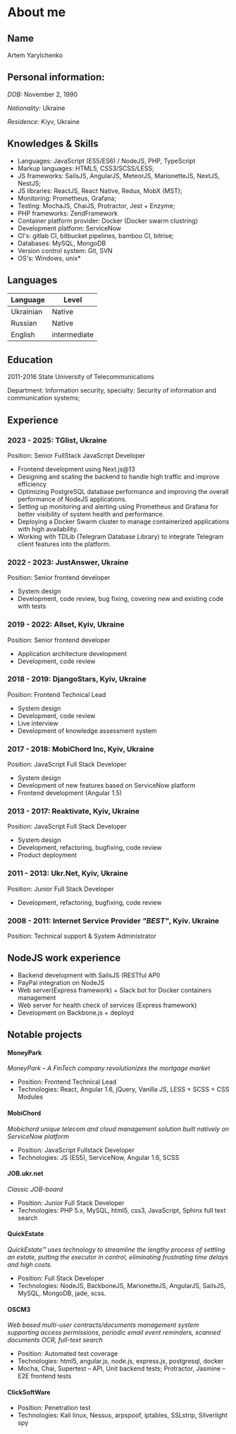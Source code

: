# About me

## Name
Artem Yarylchenko

## Personal information:
*DOB:* November 2, 1990

*Nationality:* Ukraine

*Residence:* Kiyv, Ukraine

## Knowledges & Skills
- Languages: JavaScript (ES5/ES6) / NodeJS, PHP, TypeScript
- Markup languages: HTML5, CSS3/SCSS/LESS;
- JS frameworks: SailsJS, AngularJS, MeteorJS, MarionetteJS, NextJS, NestJS;
- JS libraries: ReactJS, React Native, Redux, MobX (MST);
- Monitoring: Prometheus, Grafana;
- Testing: MochaJS, ChaiJS, Protractor, Jest + Enzyme;
- PHP frameworks: ZendFramework
- Container platform provider: Docker (Docker swarm clustring)
- Development platform: ServiceNow
- CI's: gitlab CI, bitbucket pipelines, bamboo CI, bitrise;
- Databases: MySQL, MongoDB
- Version control system: Git, SVN
- OS's: Windows, unix*

## Languages
Language | Level
--- | ---
Ukrainian | Native
Russian | Native
English | intermediate

## Education
2011-2016 State University of Telecommunications

Department: Information security, specialty:  Security of information and communication systems;

## Experience

### 2023 - 2025: TGlist, Ukraine
Position: Senior FullStack JavaScript Developer

- Frontend development using Next.js@13
- Designing and scaling the backend to handle high traffic and improve efficiency
- Optimizing PostgreSQL database performance and improving the overall performance of NodeJS applications.
- Setting up monitoring and alerting using Prometheus and Grafana for better visibility of system health and performance.
- Deploying a Docker Swarm cluster to manage containerized applications with high availability.
- Working with TDLib (Telegram Database Library) to integrate Telegram client features into the platform.

### 2022 - 2023: JustAnswer, Ukraine

Position: Senior frontend developer

- System design
- Development, code review, bug fixing, covering new and existing code with tests

### 2019 - 2022: Allset, Kyiv, Ukraine

Position: Senior frontend developer

- Application architecture development
- Development, code review

### 2018 - 2019: DjangoStars, Kyiv, Ukraine

Position: Frontend Technical Lead

- System design
- Development, code review
- Live interview
- Development of knowledge assessment system

### 2017 - 2018: MobiChord Inc, Kyiv, Ukraine

Position: JavaScript Full Stack Developer

- System design
- Development of new features based on ServiceNow platform
- Frontend development (Angular 1.5)

### 2013 - 2017: Reaktivate, Kyiv, Ukraine

Position: JavaScript Full Stack Developer

- System design
- Development, refactoring, bugfixing, code review
- Product deployment

### 2011 - 2013: Ukr.Net, Kyiv, Ukraine

Position: Junior Full Stack Developer

- Development, refactoring, bugfixing, code review

### 2008 - 2011: Internet Service Provider *"BEST"*, Kyiv. Ukraine

Position: Technical support & System Administrator


## NodeJS work experience
- Backend development with SailsJS (RESTful API)
- PayPal integration on NodeJS
- Web server(Express framework) + Slack bot for Docker containers management
- Web server for health check of services (Express framework)
- Development on Backbone.js + deployd 


## Notable projects

#### MoneyPark
*MoneyPark – A FinTech company revolutionizes the mortgage market*

- Position: Frontend Technical Lead
- Technologies: React, Angular 1.6, jQuery, Vanilla JS, LESS + SCSS + CSS Modules

#### MobiChord
*Mobichord unique telecom and cloud management solution built natively on ServiceNow platform*

- Position: JavaScript Fullstack Developer
- Technologies: JS (ES5), ServiceNow, Angular 1.6, SCSS

#### JOB.ukr.net
*Classic JOB-board*

- Position: Junior Full Stack Developer
- Technologies: PHP 5.x, MySQL, html5, css3, JavaScript, Sphinx full text search

#### QuickEstate
*QuickEstate™ uses technology to streamline the lengthy process of settling an estate, putting the executor in control, eliminating frustrating time delays and high costs.*

- Position: Full Stack Developer
- Technologies: NodeJS, BackboneJS, MarionetteJS, AngularJS, SailsJS, MySQL, MongoDB, jade, scss.

#### OSCM3
*Web based multi-user contracts/documents management system supporting access permissions, periodic email event reminders, scanned documents OCR, full-text search*

- Position: Automated test coverage
- Technologies: html5, angular.js, node.js, express.js, postgresql, docker
- Mocha, Chai, Supertest – API, Unit backend tests; Protractor, Jasmine – E2E frontend tests

#### ClickSoftWare

- Position: Penetration test
- Technologies: Kali linux, Nessus, arpspoof, iptables, SSLstrip, Silverlight spy
